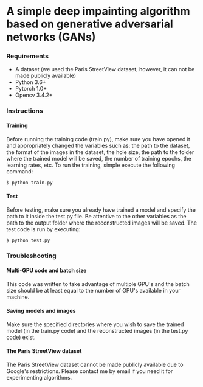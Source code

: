 # A simple deep impainting algorithm based on generative adversarial networks (GANs)

### Requirements

* A dataset (we used the Paris StreetView dataset, however, it can not be made publicly available)
* Python 3.6+
* Pytorch 1.0+
* Opencv 3.4.2+

### Instructions

#### Training

Before running the training code (train.py), make sure you have opened it and appropriately changed the variables such as: the path to the dataset, the format of the images in the dataset, the hole size, the path to the folder where the trained model will be saved, the number of training epochs, the learning rates, etc. To run the training, simple execute the following command:

```sh
$ python train.py
```

#### Test

Before testing, make sure you already have trained a model and specify the path to it inside the test.py file. Be attentive to the other variables as the path to the output folder where the reconstructed images will be saved. The test code is run by executing:

```sh
$ python test.py
```

### Troubleshooting

#### Multi-GPU code and batch size

This code was written to take advantage of multiple GPU's and the batch size should be at least equal to the number of GPU's available in your machine.

#### Saving models and images

Make sure the specified directories where you wish to save the trained model (in the train.py code) and the reconstructed images (in the test.py code) exist.

#### The Paris StreetView dataset

The Paris StreetView dataset cannot be made publicly available due to Google's restrictions. Please contact me by email if you need it for experimenting algorithms.

